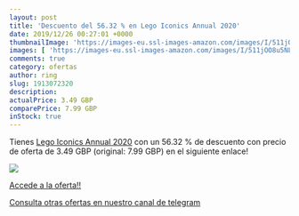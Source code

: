 ```yaml
---
layout: post
title: 'Descuento del 56.32 % en Lego Iconics Annual 2020'
date: 2019/12/26 00:27:01 +0000
thumbnailImage: 'https://images-eu.ssl-images-amazon.com/images/I/511jOO8u5NL._SL200_.jpg'
images: [ 'https://images-eu.ssl-images-amazon.com/images/I/511jOO8u5NL._SL200_.jpg' ]
comments: true
category: ofertas
author: ring
slug: 1913072320
description:
actualPrice: 3.49 GBP
comparePrice: 7.99 GBP
inStock: true
---
```


Tienes [Lego Iconics Annual 2020](https://www.amazon.com/dp/1913072320/?tag=redken08-20) con un 56.32 % de descuento con precio de oferta de 3.49 GBP (original: 7.99 GBP) en el siguiente enlace!

[![](https://images-eu.ssl-images-amazon.com/images/I/511jOO8u5NL._SL200_.jpg)](https://www.amazon.com/dp/1913072320/?tag=redken08-20)

[Accede a la oferta!!](https://www.amazon.com/dp/1913072320/?tag=redken08-20)

[Consulta otras ofertas en nuestro canal de telegram](https://t.me/s/ofertas25)
